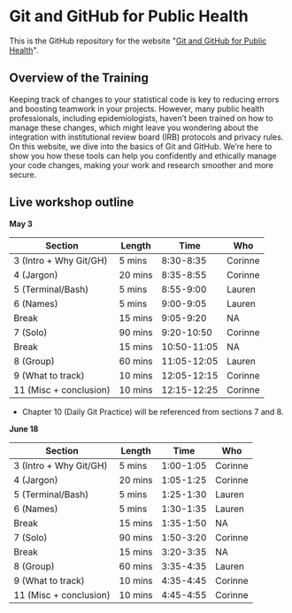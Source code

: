 # Git and GitHub for Public Health

This is the GitHub repository for the website "[Git and GitHub for Public Health](https://git-for-public-health.netlify.app/)". 

## Overview of the Training

Keeping track of changes to your statistical code is key to reducing errors and boosting teamwork in your projects. However, many public health professionals, including epidemiologists, haven’t been trained on how to manage these changes, which might leave you wondering about the integration with institutional review board (IRB) protocols and privacy rules. On this website, we dive into the basics of Git and GitHub. We’re here to show you how these tools can help you confidently and ethically manage your code changes, making your work and research smoother and more secure.


## Live workshop outline

**May 3**

| Section          | Length | Time        | Who |
|------------------|--------|-------------|-----|
| 3 (Intro + Why Git/GH)   | 5 mins | 8:30-8:35   | Corinne |  
| 4 (Jargon)       | 20 mins| 8:35-8:55   | Corinne |  
| 5 (Terminal/Bash)| 5 mins | 8:55-9:00   | Lauren |  
| 6 (Names)        | 5 mins | 9:00-9:05   | Lauren |  
| Break            | 15 mins| 9:05-9:20   | NA      |  
| 7 (Solo)         | 90 mins| 9:20-10:50  | Corinne | 
| Break            | 15 mins| 10:50-11:05 | NA      |  
| 8 (Group)        | 60 mins| 11:05-12:05 | Lauren  | 
| 9 (What to track)| 10 mins| 12:05-12:15 | Corinne |
| 11 (Misc + conclusion)        | 10 mins| 12:15-12:25 | Corinne |

* Chapter 10 (Daily Git Practice) will be referenced from sections 7 and 8.

**June 18**

| Section          | Length | Time        | Who |
|------------------|--------|-------------|-----|
| 3 (Intro + Why Git/GH)   | 5 mins | 1:00-1:05   | Corinne |  
| 4 (Jargon)       | 20 mins| 1:05-1:25   | Corinne |  
| 5 (Terminal/Bash)| 5 mins | 1:25-1:30   | Lauren |  
| 6 (Names)        | 5 mins | 1:30-1:35   | Lauren |  
| Break            | 15 mins| 1:35-1:50   | NA      |  
| 7 (Solo)         | 90 mins| 1:50-3:20  | Corinne | 
| Break            | 15 mins| 3:20-3:35 | NA      |  
| 8 (Group)        | 60 mins| 3:35-4:35 | Lauren  | 
| 9 (What to track)| 10 mins| 4:35-4:45 | Corinne |
| 11 (Misc + conclusion)        | 10 mins| 4:45-4:55 | Corinne |
